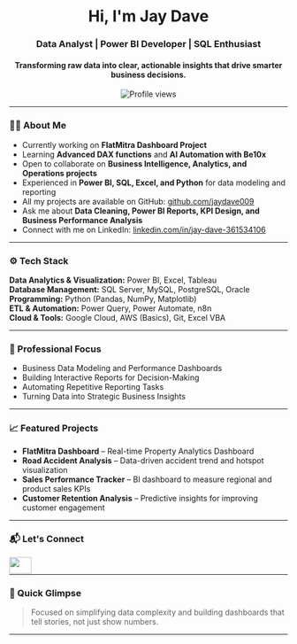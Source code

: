 <h1 align="center">Hi, I'm Jay Dave</h1>
<h3 align="center">Data Analyst | Power BI Developer | SQL Enthusiast</h3>
<h4 align="center">Transforming raw data into clear, actionable insights that drive smarter business decisions.</h4>

<p align="center">
  <img src="https://komarev.com/ghpvc/?username=jaydave009&label=Profile%20Views&color=0e75b6&style=flat" alt="Profile views" />
</p>

---

### 👨‍💻 About Me
- Currently working on **FlatMitra Dashboard Project**
- Learning **Advanced DAX functions** and **AI Automation with Be10x**
- Open to collaborate on **Business Intelligence, Analytics, and Operations projects**
- Experienced in **Power BI, SQL, Excel, and Python** for data modeling and reporting
- All my projects are available on GitHub: [github.com/jaydave009](https://github.com/jaydave009)
- Ask me about **Data Cleaning, Power BI Reports, KPI Design, and Business Performance Analysis**
- Connect with me on LinkedIn: [linkedin.com/in/jay-dave-361534106](https://www.linkedin.com/in/jay-dave-361534106)

---

### ⚙️ Tech Stack
**Data Analytics & Visualization:** Power BI, Excel, Tableau  
**Database Management:** SQL Server, MySQL, PostgreSQL, Oracle  
**Programming:** Python (Pandas, NumPy, Matplotlib)  
**ETL & Automation:** Power Query, Power Automate, n8n  
**Cloud & Tools:** Google Cloud, AWS (Basics), Git, Excel VBA

---

### 🧭 Professional Focus
- Business Data Modeling and Performance Dashboards  
- Building Interactive Reports for Decision-Making  
- Automating Repetitive Reporting Tasks  
- Turning Data into Strategic Business Insights

---

### 📈 Featured Projects
- **FlatMitra Dashboard** – Real-time Property Analytics Dashboard  
- **Road Accident Analysis** – Data-driven accident trend and hotspot visualization  
- **Sales Performance Tracker** – BI dashboard to measure regional and product sales KPIs  
- **Customer Retention Analysis** – Predictive insights for improving customer engagement  

---

### 📬 Let's Connect
<a href="https://linkedin.com/in/jay-dave-361534106" target="_blank">
  <img align="left" src="https://raw.githubusercontent.com/rahuldkjain/github-profile-readme-generator/master/src/images/icons/Social/linked-in-alt.svg" height="30" width="40" />
</a>
<br>

---

### 🎯 Quick Glimpse
> Focused on simplifying data complexity and building dashboards that tell stories, not just show numbers.

---

